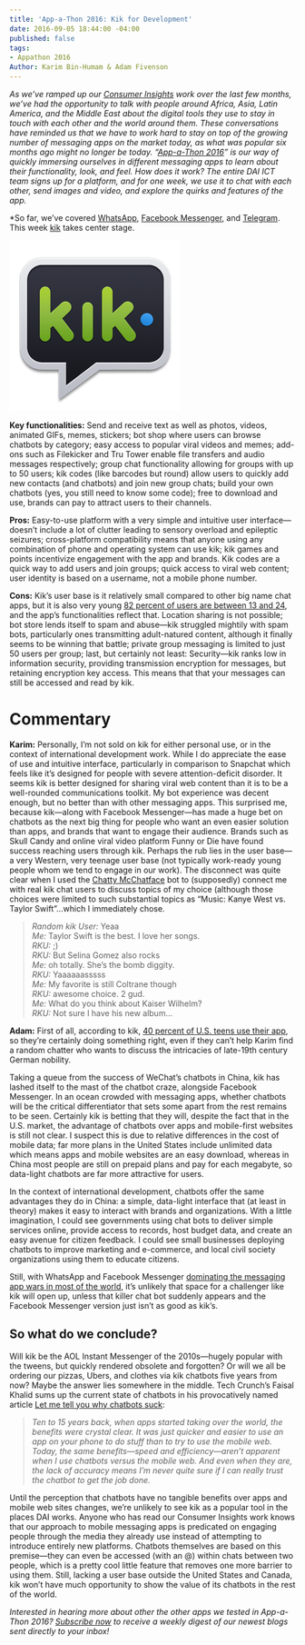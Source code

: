 ```yaml
---
title: 'App-a-Thon 2016: Kik for Development'
date: 2016-09-05 18:44:00 -04:00
published: false
tags:
- Appathon 2016
Author: Karim Bin-Humam & Adam Fivenson
---
```


*As we’ve ramped up our [Consumer Insights](http://dai-global-digital.com/tags/?tag=consumer-insights) work over the last few months, we’ve had the opportunity to talk with people around Africa, Asia, Latin America, and the Middle East about the digital tools they use to stay in touch with each other and the world around them. These conversations have reminded us that we have to work hard to stay on top of the growing number of messaging apps on the market today, as what was popular six months ago might no longer be today. “[App-a-Thon 2016](http://dai-global-digital.com/tags/?tag=appathon-2016)” is our way of quickly immersing ourselves in different messaging apps to learn about their functionality, look, and feel. How does it work? The entire DAI ICT team signs up for a platform, and for one week, we use it to chat with each other, send images and video, and explore the quirks and features of the app.*

\*So far, we’ve covered [WhatsApp](http://dai-global-digital.com/whatsapp-appathon-2016.html), [Facebook Messenger](http://dai-global-digital.com/facebook-messenger.html), and [Telegram](http://dai-global-digital.com/app-a-thon-2016-telegram-for-development.html). This week [kik](https://www.kik.com/) takes center stage.

<!--more-->

![unnamed.png](/uploads/unnamed.png)

**Key functionalities:** Send and receive text as well as photos, videos, animated GIFs, memes, stickers; bot shop where users can browse chatbots by category; easy access to popular viral videos and memes; add-ons such as Filekicker and Tru Tower enable file transfers and audio messages respectively; group chat functionality allowing for groups with up to 50 users; kik codes (like barcodes but round) allow users to quickly add new contacts (and chatbots) and join new group chats; build your own chatbots (yes, you still need to know some code); free to download and use, brands can pay to attract users to their channels.

**Pros:** Easy-to-use platform with a very simple and intuitive user interface—doesn’t include a lot of clutter leading to sensory overload and epileptic seizures; cross-platform compatibility means that anyone using any combination of phone and operating system can use kik; kik games and points incentivize engagement with the app and brands. Kik codes are a quick way to add users and join groups; quick access to viral web content; user identity is based on a username, not a mobile phone number.

**Cons:** Kik’s user base is it relatively small compared to other big name chat apps, but it is also very young [82 percent of users are between 13 and 24](https://www.kik.com/assets/Uploads/Kik-200M-One-Pager.pdf), and the app’s functionalities reflect that. Location sharing is not possible; bot store lends itself to spam and abuse—kik struggled mightily with spam bots, particularly ones transmitting adult-natured content, although it finally seems to be winning that battle; private group messaging is limited to just 50 users per group; last, but certainly not least: Security—kik ranks low in information security, providing transmission encryption for messages, but retaining encryption key access. This means that that your messages can still be accessed and read by kik.

# **Commentary**

**Karim:** Personally, I’m not sold on kik for either personal use, or in the context of international development work. While I do appreciate the ease of use and intuitive interface, particularly in comparison to Snapchat which feels like it’s designed for people with severe attention-deficit disorder. It seems kik is better designed for sharing viral web content than it is to be a well-rounded communications toolkit. My bot experience was decent enough, but no better than with other messaging apps. This surprised me, because kik—along with Facebook Messenger—has made a huge bet on chatbots as the next big thing for people who want an even easier solution than apps, and brands that want to engage their audience. Brands such as Skull Candy and online viral video platform Funny or Die have found success reaching users through kik. Perhaps the rub lies in the user base—a very Western, very teenage user base (not typically work-ready young people whom we tend to engage in our work). The disconnect was quite clear when I used the [Chatty McChatface](http://www.chattymcchatface.com/) bot to (supposedly) connect me with real kik chat users to discuss topics of my choice (although those choices were limited to such substantial topics as  “Music: Kanye West vs. Taylor Swift”...which I immediately chose.

>*Random kik User:* Yeaa <br />
>*Me:* Taylor Swift is the best. I love her songs. <br />
>*RKU:* ;) <br />
>*RKU:* But Selina Gomez also rocks <br />
>*Me:* oh totally. She’s the bomb diggity. <br />
>*RKU:* Yaaaaaasssss <br />
>*Me:* My favorite is still Coltrane though <br />
>*RKU:* awesome choice. 2 gud. <br />
>*Me:* What do you think about Kaiser Wilhelm? <br />
>*RKU:*  Not sure I have his new album... <br />

**Adam:** First of all, according to kik, [40 percent of U.S. teens use their app](https://blog.kik.com/2015/05/13/when-teens-use-kik/), so they’re certainly doing something right, even if they can’t help Karim find a random chatter who wants to discuss the intricacies of late-19th century German nobility.

Taking a queue from the success of WeChat’s chatbots in China, kik has lashed itself to the mast of the chatbot craze, alongside Facebook Messenger. In an ocean crowded with messaging apps, whether chatbots will be the critical differentiator that sets some apart from the rest remains to be seen. Certainly kik is betting that they will, despite the fact that in the U.S. market, the advantage of chatbots over apps and mobile-first websites is still not clear. I suspect this is due to relative differences in the cost of mobile data; far more plans in the United States include unlimited data which means apps and mobile websites are an easy download, whereas in China most people are still on prepaid plans and pay for each megabyte, so data-light chatbots are far more attractive for users.

In the context of international development, chatbots offer the same advantages they do in China: a simple, data-light interface that (at least in theory) makes it easy to interact with brands and organizations. With a little imagination, I could see governments using chat bots to deliver simple services online, provide access to records, host budget data, and create an easy avenue for citizen feedback. I could see small businesses deploying chatbots to improve marketing and e-commerce, and local civil society organizations using them to educate citizens.

Still, with WhatsApp and Facebook Messenger [dominating the messaging app wars in most of the world](https://www.similarweb.com/blog/worldwide-messaging-apps), it’s unlikely that space for a challenger like kik will open up, unless that killer chat bot suddenly appears and the Facebook Messenger version just isn’t as good as kik’s.

## So what do we conclude?

Will kik be the AOL Instant Messenger of the 2010s—hugely popular with the tweens, but quickly rendered obsolete and forgotten? Or will we all be ordering our pizzas, Ubers, and clothes via kik chatbots five years from now? Maybe the answer lies somewhere in the middle. Tech Crunch’s Faisal Khalid sums up the current state of chatbots in his provocatively named article [Let me tell you why chatbots suck](https://techcrunch.com/2016/05/29/why-do-chatbots-suck/):

>*Ten to 15 years back, when apps started taking over the world, the benefits were crystal clear. It was just quicker and easier to use an app on your phone to do stuff than to try to use the mobile web. Today, the same benefits—speed and efficiency—aren’t apparent when I use chatbots versus the mobile web. And even when they are, the lack of accuracy means I’m never quite sure if I can really trust the chatbot to get the job done.*

Until the perception that chatbots have no tangible benefits over apps and mobile web sites changes, we’re unlikely to see kik as a popular tool in the places DAI works. Anyone who has read our Consumer Insights work knows that our approach to mobile messaging apps is predicated on engaging people through the media they already use instead of attempting to introduce entirely new platforms. Chatbots themselves are based on this premise—they can even be accessed (with an @) within chats between two people, which is a pretty cool little feature that removes one more barrier to using them. Still, lacking a user base outside the United States and Canada, kik won’t have much opportunity to show the value of its chatbots in the rest of the world.

*Interested in hearing more about other the other apps we tested in App-a-Thon 2016? [Subscribe now](https://confirmsubscription.com/h/r/066AFBA15492935C) to receive a weekly digest of our newest blogs sent directly to your inbox!*